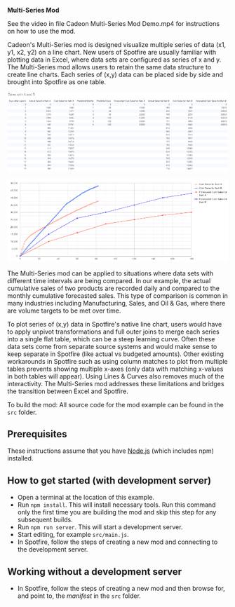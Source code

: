 **Multi-Series Mod**

See the video in file Cadeon Multi-Series Mod Demo.mp4 for instructions on how to use the mod.

Cadeon&#39;s Multi-Series mod is designed visualize multiple series of data (x1, y1, x2, y2) on a line chart. New users of Spotfire are usually familiar with plotting data in Excel, where data sets are configured as series of x and y. The Multi-Series mod allows users to retain the same data structure to create line charts. Each series of (x,y) data can be placed side by side and brought into Spotfire as one table.

![alt text](https://github.com/cadeonassociates/cadeon_modathon/blob/main/Picture1.png?raw=true)

![alt text](https://github.com/cadeonassociates/cadeon_modathon/blob/main/Picture2.png?raw=true)

The Multi-Series mod can be applied to situations where data sets with different time intervals are being compared. In our example, the actual cumulative sales of two products are recorded daily and compared to the monthly cumulative forecasted sales. This type of comparison is common in many industries including Manufacturing, Sales, and Oil &amp; Gas, where there are volume targets to be met over time.

To plot series of (x,y) data in Spotfire&#39;s native line chart, users would have to apply unpivot transformations and full outer joins to merge each series into a single flat table, which can be a steep learning curve. Often these data sets come from separate source systems and would make sense to keep separate in Spotfire (like actual vs budgeted amounts). Other existing workarounds in Spotfire such as using column matches to plot from multiple tables prevents showing multiple x-axes (only data with matching x-values in both tables will appear). Using Lines &amp; Curves also removes much of the interactivity. The Multi-Series mod addresses these limitations and bridges the transition between Excel and Spotfire.

To build the mod:
All source code for the mod example can be found in the `src` folder.

## Prerequisites
These instructions assume that you have [Node.js](https://nodejs.org/en/) (which includes npm) installed.

## How to get started (with development server)
- Open a terminal at the location of this example.
- Run `npm install`. This will install necessary tools. Run this command only the first time you are building the mod and skip this step for any subsequent builds.
- Run `npm run server`. This will start a development server.
- Start editing, for example `src/main.js`.
- In Spotfire, follow the steps of creating a new mod and connecting to the development server.

## Working without a development server
- In Spotfire, follow the steps of creating a new mod and then browse for, and point to, the _manifest_ in the `src` folder.